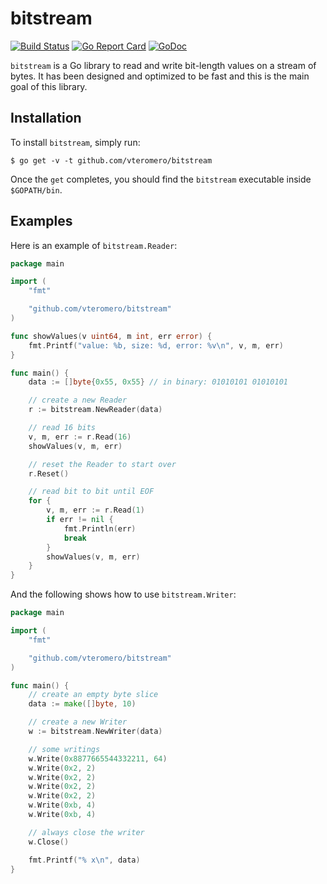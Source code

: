 # bitstream

[![Build Status](https://travis-ci.org/vteromero/bitstream.svg?branch=master)](https://travis-ci.org/vteromero/bitstream)
[![Go Report Card](https://goreportcard.com/badge/github.com/vteromero/bitstream)](https://goreportcard.com/report/github.com/vteromero/bitstream)
[![GoDoc](https://godoc.org/github.com/vteromero/bitstream?status.svg)](https://godoc.org/github.com/vteromero/bitstream)

`bitstream` is a Go library to read and write bit-length values on a stream of bytes. It has been designed and optimized to be fast and this is the main goal of this library.

## Installation

To install `bitstream`, simply run:

```
$ go get -v -t github.com/vteromero/bitstream
```

Once the `get` completes, you should find the `bitstream` executable inside `$GOPATH/bin`.

## Examples

Here is an example of `bitstream.Reader`:

```go
package main

import (
	"fmt"

	"github.com/vteromero/bitstream"
)

func showValues(v uint64, m int, err error) {
	fmt.Printf("value: %b, size: %d, error: %v\n", v, m, err)
}

func main() {
	data := []byte{0x55, 0x55} // in binary: 01010101 01010101

	// create a new Reader
	r := bitstream.NewReader(data)

	// read 16 bits
	v, m, err := r.Read(16)
	showValues(v, m, err)

	// reset the Reader to start over
	r.Reset()

	// read bit to bit until EOF
	for {
		v, m, err := r.Read(1)
		if err != nil {
			fmt.Println(err)
			break
		}
		showValues(v, m, err)
	}
}
```

And the following shows how to use `bitstream.Writer`:

```go
package main

import (
	"fmt"

	"github.com/vteromero/bitstream"
)

func main() {
	// create an empty byte slice
	data := make([]byte, 10)

	// create a new Writer
	w := bitstream.NewWriter(data)

	// some writings
	w.Write(0x8877665544332211, 64)
	w.Write(0x2, 2)
	w.Write(0x2, 2)
	w.Write(0x2, 2)
	w.Write(0x2, 2)
	w.Write(0xb, 4)
	w.Write(0xb, 4)

	// always close the writer
	w.Close()

	fmt.Printf("% x\n", data)
}
```
